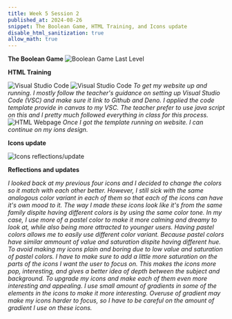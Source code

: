```yaml
---
title: Week 5 Session 2
published_at: 2024-08-26
snippet: The Boolean Game, HTML Training, and Icons update
disable_html_sanitization: true
allow_math: true
---
```


**The Boolean Game**
![Boolean Game Last Level](Boolean_Game.png)

**HTML Training**

![Visual Studio Code](HTML.png)
![Visual Studio Code](HTML1.png)
*To get my website up and running. I mostly follow the teacher's guidance on setting up Visual Studio Code (VSC) and make sure it link to Github and Deno. I applied the code template provide in canvas to my VSC. The teacher prefer to use java script on this and I pretty much followed everything in class for this process.*
![HTML Webpage](HTML2.png)
*Once I got the template running on website. I can continue on my ions design.*

**Icons update**

![Icons reflections/update](Icons_update.png)

**Reflections and updates**

*I looked back at my previous four icons and I decided to change the colors so it match with each other better. However, I still sick with the same analogous color variant in each of them so that each of the icons can have it's own mood to it. The way I made these icons look like it's from the same family dispite having different colors is by using the same color tone. In my case, I use more of a pastel color to make it more calming and dreamy to look at, while also being more attracted to younger users. Having pastel colors allows me to easily use different color variant. Because pastel colors have similar ammount of value and saturation dispite having different hue. To avoid making my icons plain and boring due to low value and saturation of pastel colors. I have to make sure to add a little more saturation on the parts of the icons I want the user to focus on. This makes the icons more pop, interesting, and gives a better idea of depth between the subject and background. To upgrade my icons and make each of them even more interesting and appealing. I use small amount of gradients in some of the elements in the icons to make it more interesting. Overuse of gradient may make my icons harder to focus, so I have to be careful on the amount of gradient I use on these icons.*